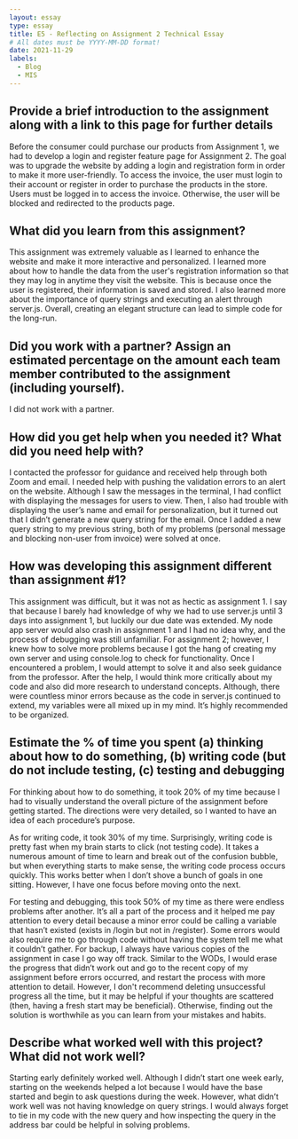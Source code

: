 ```yaml
---
layout: essay
type: essay
title: E5 - Reflecting on Assignment 2 Technical Essay
# All dates must be YYYY-MM-DD format!
date: 2021-11-29
labels:
  - Blog
  - MIS
---
```


## Provide a brief introduction to the assignment along with a link to this page for further details

Before the consumer could purchase our products from Assignment 1, we had to develop a login and register feature page for Assignment 2. The goal was to upgrade the website by adding a login and registration form in order to make it more user-friendly. To access the invoice, the user must login to their account or register in order to purchase the products in the store. Users must be logged in to access the invoice. Otherwise, the user will be blocked and redirected to the products page.

## What did you learn from this assignment?

This assignment was extremely valuable as I learned to enhance the website and make it more interactive and personalized. I learned more about how to handle the data from the user's registration information so that they may log in anytime they visit the website. This is because once the user is registered, their information is saved and stored. I also learned more about the importance of query strings and executing an alert through server.js. Overall, creating an elegant structure can lead to simple code for the long-run. 

## Did you work with a partner? Assign an estimated percentage on the amount each team member contributed to the assignment (including yourself).

I did not work with a partner.

##  How did you get help when you needed it? What did you need help with?

I contacted the professor for guidance and received help through both Zoom and email. I needed help with pushing the validation errors to an alert on the website. Although I saw the messages in the terminal, I had conflict with displaying the messages for users to view. Then, I also had trouble with displaying the user’s name and email for personalization, but it turned out that I didn’t generate a new query string for the email. Once I added a new query string to my previous string, both of my problems (personal message and blocking non-user from invoice) were solved at once.

## How was developing this assignment different than assignment #1?

This assignment was difficult, but it was not as hectic as assignment 1. I say that because I barely had knowledge of why we had to use server.js until 3 days into assignment 1, but luckily our due date was extended. My node app server would also crash in assignment 1 and I had no idea why, and the process of debugging was still unfamiliar. For assignment 2; however, I knew how to solve more problems because I got the hang of creating my own server and using console.log to check for functionality. Once I encountered a problem, I would attempt to solve it and also seek guidance from the professor. After the help, I would think more critically about my code and also did more research to understand concepts. Although, there were countless minor errors because as the code in server.js continued to extend, my variables were all mixed up in my mind. It’s highly recommended to be organized.

## Estimate the % of time you spent (a) thinking about how to do something, (b) writing code (but do not include testing, (c) testing and debugging

For thinking about how to do something, it took 20% of my time because I had to visually understand the overall picture of the assignment before getting started. The directions were very detailed, so I wanted to have an idea of each procedure’s purpose.

As for writing code, it took 30% of my time. Surprisingly, writing code is pretty fast when my brain starts to click (not testing code). It takes a numerous amount of time to learn and break out of the confusion bubble, but when everything starts to make sense, the writing code process occurs quickly. This works better when I don’t shove a bunch of goals in one sitting. However, I have one focus before moving onto the next.

For testing and debugging, this took 50% of my time as there were endless problems after another. It’s all a part of the process and it helped me pay attention to every detail because a minor error could be calling a variable that hasn’t existed (exists in /login but not in /register). Some errors would also require me to go through code without having the system tell me what it couldn’t gather. For backup, I always have various copies of the assignment in case I go way off track. Similar to the WODs, I would erase the progress that didn’t work out and go to the recent copy of my assignment before errors occurred, and restart the process with more attention to detail. However, I don't recommend deleting unsuccessful progress all the time, but it may be helpful if your thoughts are scattered (then, having a fresh start may be beneficial). Otherwise, finding out the solution is worthwhile as you can learn from your mistakes and habits. 

## Describe what worked well with this project? What did not work well?

Starting early definitely worked well. Although I didn’t start one week early, starting on the weekends helped a lot because I would have the base started and begin to ask questions during the week. However, what didn’t work well was not having knowledge on query strings. I would always forget to tie in my code with the new query and how inspecting the query in the address bar could be helpful in solving problems.

